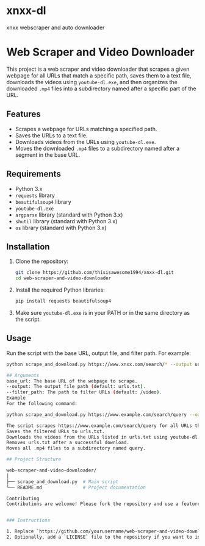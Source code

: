 # xnxx-dl
xnxx webscraper and auto downloader

# Web Scraper and Video Downloader

This project is a web scraper and video downloader that scrapes a given webpage for all URLs that match a specific path, saves them to a text file, downloads the videos using `youtube-dl.exe`, and then organizes the downloaded `.mp4` files into a subdirectory named after a specific part of the URL.

## Features

- Scrapes a webpage for URLs matching a specified path.
- Saves the URLs to a text file.
- Downloads videos from the URLs using `youtube-dl.exe`.
- Moves the downloaded `.mp4` files to a subdirectory named after a segment in the base URL.

## Requirements

- Python 3.x
- `requests` library
- `beautifulsoup4` library
- `youtube-dl.exe`
- `argparse` library (standard with Python 3.x)
- `shutil` library (standard with Python 3.x)
- `os` library (standard with Python 3.x)

## Installation

1. Clone the repository:
    ```sh
    git clone https://github.com/thisisawesome1994/xnxx-dl.git
    cd web-scraper-and-video-downloader
    ```

2. Install the required Python libraries:
    ```sh
    pip install requests beautifulsoup4
    ```

3. Make sure `youtube-dl.exe` is in your PATH or in the same directory as the script.

## Usage

Run the script with the base URL, output file, and filter path. For example:

```sh
python scrape_and_download.py https://www.xnxx.com/search/* --output urls.txt --filter_path /video

## Arguments
base_url: The base URL of the webpage to scrape.
--output: The output file path (default: urls.txt).
--filter_path: The path to filter URLs (default: /video).
Example
For the following command:

python scrape_and_download.py https://www.example.com/search/query --output urls.txt --filter_path /video

The script scrapes https://www.example.com/search/query for all URLs that start with https://www.example.com/video.
Saves the filtered URLs to urls.txt.
Downloads the videos from the URLs listed in urls.txt using youtube-dl.exe.
Removes urls.txt after a successful download.
Moves all .mp4 files to a subdirectory named query.

## Project Structure

web-scraper-and-video-downloader/
│
├── scrape_and_download.py  # Main script
└── README.md               # Project documentation

Contributing
Contributions are welcome! Please fork the repository and use a feature branch. Pull requests are warmly welcome.


### Instructions

1. Replace `https://github.com/yourusername/web-scraper-and-video-downloader.git` with the actual URL of your GitHub repository.
2. Optionally, add a `LICENSE` file to the repository if you want to include licensing information.
